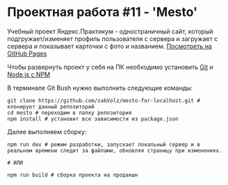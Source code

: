 # Проектная работа #11 - 'Mesto'
Учебный проект Яндекс.Практикум - одностраничный сайт, который подгружает/изменяет профиль пользователя с сервера и загружает с сервера и показывает карточки с фото и названием.
[Посмотреть на GitHub Pages](https://zakvolz.github.io/mesto-for-localhost/)

Чтобы развернуть проект у себя на ПК необходимо установить [Git](https://git-scm.com/) и [Node.js с NPM](https://nodejs.org/en/)

В терминале Git Bush нужно выполнить следующие команды:
```
git clone https://github.com/zakVolz/mesto-for-localhost.git # клонирует данный репозиторий
cd mesto # переходим в папку репозитория
npm install # установит все зависимости из package.json
```

Далее выполняем сборку:
```
npm run dev # режим разработки, запускает локальный сервер и в реальном времени следит за файлами, обновляя страницу при изменениях.

# ИЛИ

npm run build # сборка проекта на продакшн